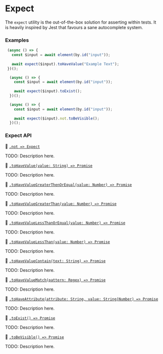 # Expect

The `expect` utility is the out-of-the-box solution for asserting within tests. It is heavily inspired by Jest that favours a sane autocomplete system.

 ### Examples
 
```javascript
 (async () => {
   const $input = await element(by.id("input"));
   
   await expect($input).toHaveValue("Example Text");
 })();
```
 
```javascript
  (async () => {
    const $input = await element(by.id("input"));
    
    await expect($input).toExist();
  })();
```

```javascript
  (async () => {
    const $input = await element(by.id("input"));
    
    await expect($input).not.toBeVisible();
  })();
```

### Expect API

:hammer: [```.not => Expect```](./expect/not.md)

TODO: Description here.

:hammer: [```.toHaveValue(value: String) => Promise```](./expect/toHaveValue.md)

TODO: Description here.

:hammer: [```.toHaveValueGreaterThenOrEqual(value: Number) => Promise```](./expect/toHaveValueGreaterThenOrEqual.md)

TODO: Description here.

:hammer: [```.toHaveValueGreaterThan(value: Number) => Promise```](./expect/toHaveValueGreaterThan.md)

TODO: Description here.

:hammer: [```.toHaveValueLessThanOrEqual(value: Number) => Promise```](./expect/toHaveValueGreaterThenOrEqual.md)

TODO: Description here.

:hammer: [```.toHaveValueLessThan(value: Number) => Promise```](./expect/toHaveValueLessThan.md)

TODO: Description here.

:hammer: [```.toHaveValueContain(text: String) => Promise```](./expect/toHaveValueContain.md)

TODO: Description here.

:hammer: [```.toHaveValueMatch(pattern: Regex) => Promise```](./expect/toHaveValueMatch.md)

TODO: Description here.

:hammer: [```.toHaveAttribute(attribute: String, value: String|Number) => Promise```](./expect/toHaveAttribute.md)

TODO: Description here.

:hammer: [```.toExist() => Promise```](./expect/toExist.md)

TODO: Description here.

:hammer: [```.toBeVisible() => Promise```](./expect/toBeVisible.md)

TODO: Description here.
